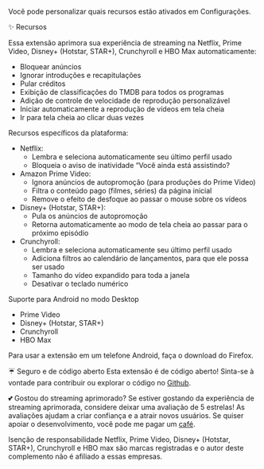Você pode personalizar quais recursos estão ativados em Configurações.

✨ Recursos

Essa extensão aprimora sua experiência de streaming na Netflix, Prime Video, Disney+ (Hotstar, STAR+), Crunchyroll e HBO Max automaticamente:
<ul>
<li>Bloquear anúncios</li>
<li>Ignorar introduções e recapitulações</li>
<li>Pular créditos</li>
<li>Exibição de classificações do TMDB para todos os programas</li>
<li>Adição de controle de velocidade de reprodução personalizável</li>
<li>Iniciar automaticamente a reprodução de vídeos em tela cheia</li>
<li>Ir para tela cheia ao clicar duas vezes</li>
</ul>

Recursos específicos da plataforma:
<ul>
<li>Netflix:
  <ul>
    <li>Lembra e seleciona automaticamente seu último perfil usado</li>
    <li>Bloqueia o aviso de inatividade “Você ainda está assistindo?</li>
  </ul>
</li>

<li>Amazon Prime Video:
  <ul>
    <li>Ignora anúncios de autopromoção (para produções do Prime Video)</li>
    <li>Filtra o conteúdo pago (filmes, séries) da página inicial</li>
    <li>Remove o efeito de desfoque ao passar o mouse sobre os vídeos</li>
  </ul>
</li>

<li>Disney+ (Hotstar, STAR+):
  <ul>
    <li>Pula os anúncios de autopromoção</li>
    <li>Retorna automaticamente ao modo de tela cheia ao passar para o próximo episódio</li>
  </ul>
</li>

<li>Crunchyroll:
  <ul>
    <li>Lembra e seleciona automaticamente seu último perfil usado</li>
    <li>Adiciona filtros ao calendário de lançamentos, para que ele possa ser usado</li>
    <li>Tamanho do vídeo expandido para toda a janela</li>
    <li>Desativar o teclado numérico</li>
  </ul>
</li>
</ul>

Suporte para Android no modo Desktop
<ul>
<li>Prime Video</li>
<li>Disney+ (Hotstar, STAR+)</li>
<li>Crunchyroll</li>
<li>HBO Max</li>
</ul>
Para usar a extensão em um telefone Android, faça o download do Firefox.

☔ Seguro e de código aberto
Esta extensão é de código aberto! Sinta-se à vontade para contribuir ou explorar o código no <a href="https://github.com/Dreamlinerm/Netflix-Prime-Auto-Skip" target="_blank">Github</a>.

💕 Gostou do streaming aprimorado?
Se estiver gostando da experiência de streaming aprimorada, considere deixar uma avaliação de 5 estrelas! As avaliações ajudam a criar confiança e a atrair novos usuários.
Se quiser apoiar o desenvolvimento, você pode me pagar um <a href="https://github.com/sponsors/Dreamlinerm" target="_blank">café</a>.

Isenção de responsabilidade
Netflix, Prime Video, Disney+ (Hotstar, STAR+), Crunchyroll e HBO max são marcas registradas e o autor deste complemento não é afiliado a essas empresas.